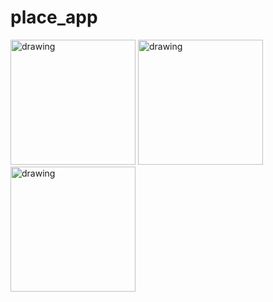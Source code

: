 
# place_app

<p float="left">
<img src="https://user-images.githubusercontent.com/65341290/122632699-341e5c00-d0f2-11eb-8d8f-079821505a65.png" alt="drawing" width="200"/>
<img src="https://user-images.githubusercontent.com/65341290/122595220-c3d9f100-d085-11eb-8da9-e9708a52d69b.png" alt="drawing" width="200"/>
<img src="https://user-images.githubusercontent.com/65341290/122632742-692aae80-d0f2-11eb-8943-ecd7dabc93e2.png" alt="drawing" width="200"/>
</p>

